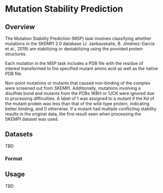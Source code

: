 # Mutation Stability Prediction

## Overview

The Mutation Stability Prediction (MSP) task involves classifying whether
mutations in the SKEMPI 2.0 database (J. Jankauskaite, B. Jiménez-García et al., 2019) are stabilizing or destabilizing using the provided protein structures.

Each mutation in the MSP task includes a PDB file with the residue of interest transformed to the specified mutant amino acid as well as the native PDB file.

Non-point mutations or mutants that caused non-binding of the complex were screened out from SKEMPI.
Additionally, mutations involving a disulfide bond and mutants from the PDBs 1KBH or 1JCK were ignored due to processing difficulties. A label of 1 was assigned to a mutant if the Kd of the mutant protein was less than that of the wild-type protein, indicating better binding, and 0 otherwise. If a mutant had multiple conflicting stability results in the original data, the first result seen when processing the SKEMPI dataset was used. 

## Datasets

TBD

### Format

## Usage

TBD